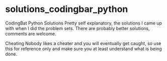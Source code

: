 # solutions_codingbar_python
CodingBat Python Solutions
Pretty self explanatory, the solutions I came up with when I did the problem sets. There are probably better solutions, comments are welcome.

Cheating
Nobody likes a cheater and you will eventually get caught, so use this for reference only and make sure you at least understand what is being done.
